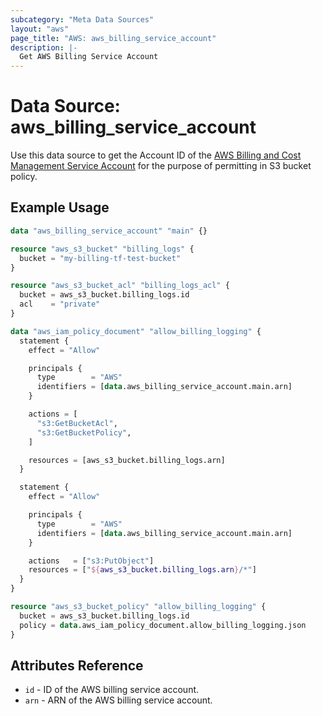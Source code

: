 ```yaml
---
subcategory: "Meta Data Sources"
layout: "aws"
page_title: "AWS: aws_billing_service_account"
description: |-
  Get AWS Billing Service Account
---
```


# Data Source: aws_billing_service_account

Use this data source to get the Account ID of the [AWS Billing and Cost Management Service Account](http://docs.aws.amazon.com/awsaccountbilling/latest/aboutv2/billing-getting-started.html#step-2) for the purpose of permitting in S3 bucket policy.

## Example Usage

```terraform
data "aws_billing_service_account" "main" {}

resource "aws_s3_bucket" "billing_logs" {
  bucket = "my-billing-tf-test-bucket"
}

resource "aws_s3_bucket_acl" "billing_logs_acl" {
  bucket = aws_s3_bucket.billing_logs.id
  acl    = "private"
}

data "aws_iam_policy_document" "allow_billing_logging" {
  statement {
    effect = "Allow"

    principals {
      type        = "AWS"
      identifiers = [data.aws_billing_service_account.main.arn]
    }

    actions = [
      "s3:GetBucketAcl",
      "s3:GetBucketPolicy",
    ]

    resources = [aws_s3_bucket.billing_logs.arn]
  }

  statement {
    effect = "Allow"

    principals {
      type        = "AWS"
      identifiers = [data.aws_billing_service_account.main.arn]
    }

    actions   = ["s3:PutObject"]
    resources = ["${aws_s3_bucket.billing_logs.arn}/*"]
  }
}

resource "aws_s3_bucket_policy" "allow_billing_logging" {
  bucket = aws_s3_bucket.billing_logs.id
  policy = data.aws_iam_policy_document.allow_billing_logging.json
}
```

## Attributes Reference

* `id` - ID of the AWS billing service account.
* `arn` - ARN of the AWS billing service account.
